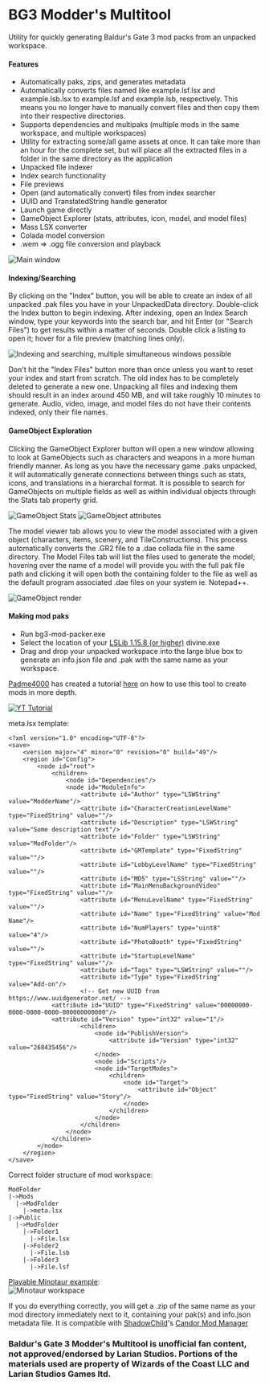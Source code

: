 # BG3 Modder's Multitool
Utility for quickly generating Baldur's Gate 3 mod packs from an unpacked workspace.

#### Features
- Automatically paks, zips, and generates metadata  
- Automatically converts files named like example.lsf.lsx and example.lsb.lsx to example.lsf and example.lsb, respectively. This means you no longer have to manually convert files and then copy them into their respective directories.  
- Supports dependencies and multipaks (multiple mods in the same workspace, and multiple workspaces)  
- Utility for extracting some/all game assets at once. It can take more than an hour for the complete set, but will place all the extracted files in a folder in the same directory as the application  
- Unpacked file indexer  
- Index search functionality  
- File previews  
- Open (and automatically convert) files from index searcher  
- UUID and TranslatedString handle generator  
- Launch game directly  
- GameObject Explorer (stats, attributes, icon, model, and model files)  
- Mass LSX converter  
- Colada model conversion  
- .wem => .ogg file conversion and playback

![Main window](https://i.imgur.com/ZkNE25B.png)

#### Indexing/Searching
By clicking on the "Index" button, you will be able to create an index of all unpacked .pak files you have in your UnpackedData directory. Double-click the Index button to begin indexing. After indexing, open an Index Search window, type your keywords into the search bar, and hit Enter (or "Search Files") to get results within a matter of seconds. Double click a listing to open it; hover for a file preview (matching lines only).

![Indexing and searching, multiple simultaneous windows possible](https://i.imgur.com/fTID9zq.png)

Don't hit the "Index Files" button more than once unless you want to reset your index and start from scratch. The old index has to be completely deleted to generate a new one. Unpacking all files and indexing them should result in an index around 450 MB, and will take roughly 10 minutes to generate. Audio, video, image, and model files do not have their contents indexed, only their file names.

#### GameObject Exploration
Clicking the GameObject Explorer button will open a new window allowing to look at GameObjects such as characters and weapons in a more human friendly manner. As long as you have the necessary game .paks unpacked, it will automatically generate connections between things such as stats, icons, and translations in a hierarchal format. It is possible to search for GameObjects on multiple fields as well as within individual objects through the Stats tab property grid.

![GameObject Stats](https://i.imgur.com/3LvsDtE.png)
![GameObject attributes](https://i.imgur.com/T49A0Ox.png)

The model viewer tab allows you to view the model associated with a given object (characters, items, scenery, and TileConstructions). This process automatically converts the .GR2 file to a .dae collada file in the same directory. The Model Files tab will list the files used to generate the model; hovering over the name of a model will provide you with the full pak file path and clicking it will open both the containing folder to the file as well as the default program associated .dae files on your system ie. Notepad++.

![GameObject render](https://i.imgur.com/fJOHBVE.png)

#### Making mod paks
- Run bg3-mod-packer.exe  
- Select the location of your [LSLib 1.15.8 (or higher)](https://github.com/Norbyte/lslib) divine.exe  
- Drag and drop your unpacked workspace into the large blue box to generate an info.json file and .pak with the same name as your workspace.

[Padme4000](https://github.com/Padme4000) has created a tutorial [here](https://www.youtube.com/watch?v=frgJdEibMNA) on how to use this tool to create mods in more depth.

[![YT Tutorial](https://img.youtube.com/vi/frgJdEibMNA/0.jpg)](https://www.youtube.com/watch?v=frgJdEibMNA)



meta.lsx template:
```
<?xml version="1.0" encoding="UTF-8"?>
<save>
    <version major="4" minor="0" revision="0" build="49"/>
    <region id="Config">
        <node id="root">
            <children>
                <node id="Dependencies"/>
                <node id="ModuleInfo">
                    <attribute id="Author" type="LSWString" value="ModderName"/>
                    <attribute id="CharacterCreationLevelName" type="FixedString" value=""/>
                    <attribute id="Description" type="LSWString" value="Some description text"/>
                    <attribute id="Folder" type="LSWString" value="ModFolder"/>
                    <attribute id="GMTemplate" type="FixedString" value=""/>
                    <attribute id="LobbyLevelName" type="FixedString" value=""/>
                    <attribute id="MD5" type="LSString" value=""/>
                    <attribute id="MainMenuBackgroundVideo" type="FixedString" value=""/>
                    <attribute id="MenuLevelName" type="FixedString" value=""/>
                    <attribute id="Name" type="FixedString" value="Mod Name"/>
                    <attribute id="NumPlayers" type="uint8" value="4"/>
                    <attribute id="PhotoBooth" type="FixedString" value=""/>
                    <attribute id="StartupLevelName" type="FixedString" value=""/>
                    <attribute id="Tags" type="LSWString" value=""/>
                    <attribute id="Type" type="FixedString" value="Add-on"/>
                    <!-- Get new UUID from https://www.uuidgenerator.net/ -->
		    <attribute id="UUID" type="FixedString" value="00000000-0000-0000-0000-000000000000"/>
		    <attribute id="Version" type="int32" value="1"/>
                    <children>
                        <node id="PublishVersion">
                            <attribute id="Version" type="int32" value="268435456"/>
                        </node>
                        <node id="Scripts"/>
                        <node id="TargetModes">
                            <children>
                                <node id="Target">
                                    <attribute id="Object" type="FixedString" value="Story"/>
                                </node>
                            </children>
                        </node>
                    </children>
                </node>
            </children>
        </node>
    </region>
</save>

```

Correct folder structure of mod workspace:

```
ModFolder
|->Mods
  |->ModFolder
    |->meta.lsx
|->Public
  |->ModFolder
    |->Folder1
      |->File.lsx
    |->Folder2
      |->File.lsb
    |->Folder3
      |->File.lsf
```

[Playable Minotaur example](https://github.com/ShinyHobo/PlayableMinotaur):  
![Minotaur workspace](https://i.imgur.com/nz0SIMd.png)

If you do everything correctly, you will get a .zip of the same name as your mod directory immediately next to it, containing your pak(s) and info.json metadata file. It is compatible with [ShadowChild](https://github.com/ShadowChild)'s [Candor Mod Manager](https://github.com/ShadowChild/BaldursGate3/releases)

### Baldur's Gate 3 Modder's Multitool is unofficial fan content, not approved/endorsed by Larian Studios. Portions of the materials used are property of Wizards of the Coast LLC and Larian Studios Games ltd.
